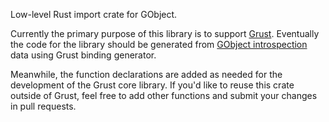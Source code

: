 Low-level Rust import crate for GObject.

Currently the primary purpose of this library is to support
[Grust](https://github.com/mzabaluev/grust). Eventually the
code for the library should be generated from
[GObject introspection](https://wiki.gnome.org/Projects/GObjectIntrospection)
data using Grust binding generator.

Meanwhile, the function declarations are added as needed for the development
of the Grust core library. If you'd like to reuse this crate outside of
Grust, feel free to add other functions and submit your changes in pull
requests.
